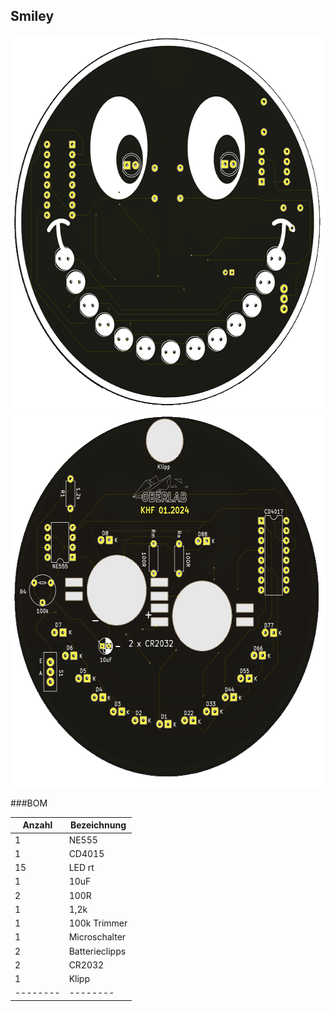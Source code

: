 ## Smiley

<img src="pic/Smiley_F.png" height="600">  <img src="pic/Smiley_B.png" height="600">


###BOM

| Anzahl | Bezeichnung | 
| -------- | -------- | 
|  1 |   NE555 |
| 1  |  CD4015  |
| 15  |  LED rt  |
| 1  | 10uF   |
|  2 |  100R  |
| 1  | 1,2k   |
| 1  | 100k Trimmer   |
| 1  | Microschalter   |
| 2  | Batterieclipps   |
| 2  |  CR2032  |
| 1  |  Klipp  |
| -------- | -------- | 
